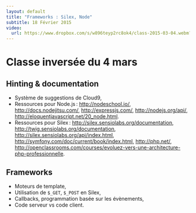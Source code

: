 ```yaml
---
layout: default
title: "Frameworks : Silex, Node"
subtitle: 18 Février 2015
video:
  url: https://www.dropbox.com/s/w896teyp2rc8ok4/class-2015-03-04.webm?dl=1
---
```


# Classe inversée du 4 mars

## Hinting & documentation

- Système de suggestions de Cloud9,
- Ressources pour Node.js : <http://nodeschool.io/>,
  <http://docs.nodejitsu.com/>, <http://expressjs.com/>,
  <http://nodejs.org/api/>,
  <http://eloquentjavascript.net/20_node.html>.
- Ressources pour Silex : <http://silex.sensiolabs.org/documentation>,
  <http://twig.sensiolabs.org/documentation>,
  <http://silex.sensiolabs.org/api/index.html>,
  <http://symfony.com/doc/current/book/index.html>, <http://php.net/>,
  <http://openclassrooms.com/courses/evoluez-vers-une-architecture-php-professionnelle>.

## Frameworks

- Moteurs de template,
- Utilisation de `$_GET`, `$_POST` en Silex,
- Callbacks, programmation basée sur les évènements,
- Code serveur vs code client.
